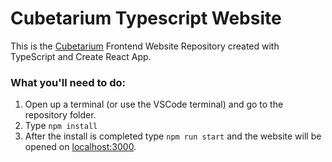 # Cubetarium Typescript Website

This is the [Cubetarium](cubetarium.com "Click For Sugarcubes") Frontend Website Repository created with TypeScript and Create React App.

### What you'll need to do: 
1. Open up a terminal (or use the VSCode terminal) and go to the repository folder.
2. Type `npm install`
3. After the install is completed type `npm run start` and the website will be opened on [localhost:3000](http://localhost:3000/).
 